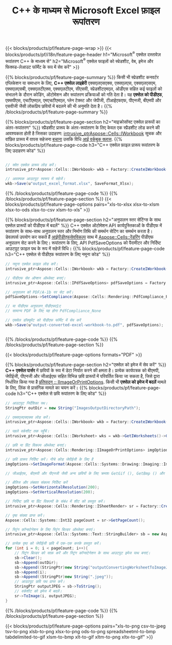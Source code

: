 ﻿---
title: C++ के माध्यम से Microsoft Excel फ़ाइल रूपांतरण 
url: /hi/cpp/conversion/
description: एक्सेल एक्सएलएस, एक्सएलएसएक्स, ओडीएस, सीएसवी को पीडीएफ, एक्सपीएस, एचटीएमएल, जेपीईजी और अन्य प्रारूपों में C++ कोड की कुछ पंक्तियों के साथ कनवर्ट करें।
---
{{< blocks/products/pf/feature-page-wrap >}}
{{< blocks/products/pf/i18n/feature-page-header h1="Microsoft<sup>&reg;</sup> एक्सेल दस्तावेज़ रूपांतरण C++ के माध्यम से" h2="Microsoft<sup>&reg;</sup> एक्सेल फाइलों को स्प्रेडशीट, वेब, इमेज और फिक्स्ड-लेआउट फॉर्मेट के रूप में सेव करें" >}}

{{% blocks/products/pf/feature-page-summary %}}
किसी भी स्प्रेडशीट कनवर्टर एप्लिकेशन या समाधान के लिए, **C++ एक्सेल लाइब्रेरी** एक्सएलएसएक्स, एक्सएलएस, एक्सएलएसएम, एक्सएलएसबी, एक्सएलटीएक्स, एक्सएलटीएम, सीएसवी, स्प्रेडशीटएमएल, ओडीएस सहित कई फाइलों को संभालने के दौरान कोडिंग, ऑटोमेशन और रूपांतरण प्रक्रियाओं को गति देता है। यह **एक्सेल को पीडीएफ**, एक्सपीएस, एचटीएमएल, एमएचटीएमएल, प्लेन टेक्स्ट और जेपीजी, टीआईएफएफ, पीएनजी, बीएमपी और एसवीजी जैसी लोकप्रिय छवियों में बदलने की भी अनुमति देता है।
{{% /blocks/products/pf/feature-page-summary %}}

{{% blocks/products/pf/feature-page-section h2="माइक्रोसॉफ्ट एक्सेल प्रारूपों का अंतर-रूपांतरण" %}}
स्प्रैडशीट प्रारूप के अंतर-रूपांतरण के लिए केवल एक स्प्रैडशीट लोड करने की आवश्यकता होती है जिसका उदाहरण: [ intrusive_ptr<Aspose::Cells::IWorkbook>](https://reference.aspose.com/cells/cpp/class/aspose.cells.i_workbook) सूचक और वांछित प्रारूप में वापस सहेजना [बचाना](https://reference.aspose.com/cells/cpp/class/aspose.cells.i_workbook#a9460f52a2dec8f4bf623a4905167d997) उसकि विधि [आई वर्कबुक क्लास](https://reference.aspose.com/cells/cpp/class/aspose.cells.i_workbook).
{{% blocks/products/pf/feature-page-code h3="C++ एक्सेल फ़ाइल प्रारूप रूपांतरण के लिए उदाहरण कोड" %}}

```cs

// स्रोत एक्सेल प्रारूप लोड करें।
intrusive_ptr<Aspose::Cells::IWorkbook> wkb = Factory::CreateIWorkbook(u"src_excel_file.xls");

// आवश्यक आउटपुट स्वरूप में सहेजें।
wkb->Save(u"output_excel_format.xlsx", SaveFormat_Xlsx);


```
{{% /blocks/products/pf/feature-page-code %}}
{{% /blocks/products/pf/feature-page-section %}}
{{< blocks/products/pf/feature-page-options pairs="xls-to-xlsx xlsx-to-xlsm xlsx-to-ods xlsx-to-csv xlsm-to-xls" >}}


{{% blocks/products/pf/feature-page-section h2="अनुपालन स्तर सेटिंग्स के साथ एक्सेल प्रारूपों को पीडीएफ में बदलें" %}}
C++ एक्सेल ऑटोमेशन API कार्यपुस्तिकाओं के पीडीएफ में रूपांतरण के साथ-साथ अनुपालन स्तर और निर्माण तिथि की समर्थन सेटिंग का समर्थन करता है। डेवलपर्स उपयोग कर सकते हैं [आईपीडीएफसेवविकल्प](https://reference.aspose.com/cells/cpp/class/aspose.cells.i_pdf_save_options) साथ में [Aspose::Cells::रेंडरिंग](https://reference.aspose.com/cells/cpp/namespace/aspose.cells.rendering) पीडीएफ अनुपालन सेट करने के लिए। रूपांतरण के लिए, API PdfSaveOptions को पैरामीटर और निर्दिष्ट आउटपुट फ़ाइल पथ के रूप में सहेजें विधि। 
{{% blocks/products/pf/feature-page-code h3="C++ एक्सेल से पीडीएफ रूपांतरण के लिए नमूना कोड" %}}

```cs
// नमूना एक्सेल फ़ाइल लोड करें।
intrusive_ptr<Aspose::Cells::IWorkbook> wkb = Factory::CreateIWorkbook(u"sample-convert-excel-to.pdf");

// पीडीएफ सेव ऑप्शन ऑब्जेक्ट बनाएं।
intrusive_ptr<Aspose::Cells::IPdfSaveOptions> pdfSaveOptions = Factory::CreateIPdfSaveOptions();

// अनुपालन को PDF/A-1b पर सेट करें।
pdfSaveOptions->SetCompliance(Aspose::Cells::Rendering::PdfCompliance_PdfA1b);

// या पीडीएफ अनुपालन_पीडीएफए1ए 
// सामान्य PDF के लिए यह होगा PdfCompliance_None

// एक्सेल डॉक्यूमेंट को पीडीएफ फॉर्मेट में सेव करें
wkb->Save(u"output-converted-excel-workbook-to.pdf", pdfSaveOptions);



```
{{% /blocks/products/pf/feature-page-code %}}
{{% /blocks/products/pf/feature-page-section %}}

{{< blocks/products/pf/feature-page-options formats="PDF" >}}

{{% blocks/products/pf/feature-page-section h2="एक्सेल को इमेज में सेव करें" %}}
**C++ एक्सेल पार्सर** में छवियों के रूप में डेटा निर्यात करने की क्षमता है। प्रत्येक कार्यपत्रक को बीएमपी, जेपीईजी, पीएनजी और जीआईएफ सहित विभिन्न छवि प्रारूपों में परिवर्तित किया जा सकता है, जिसे द्वारा निर्धारित किया गया है [प्रतिपादन :: IImageOrPrintOptions](https://reference.aspose.com/cells/cpp/class/aspose.cells.rendering.i_image_or_print_options). किसी भी **एक्सेल को इमेज में बदलें** मामले के लिए, लिंक से प्रासंगिक मामले का चयन करें।
{{% blocks/products/pf/feature-page-code h3="C++ एक्सेल से छवि रूपांतरण के लिए कोड" %}}

```cs
// आउटपुट निर्देशिका पथ।
StringPtr outDir = new String("ImagesOutputDirectoryPath");

// एक्सएलएसएक्स लोड करें।
intrusive_ptr<Aspose::Cells::IWorkbook> wkb = Factory::CreateIWorkbook(u"source-excel-file.xlsx");

// पहले वर्कशीट तक पहुँचें।
intrusive_ptr<Aspose::Cells::IWorksheet> wks = wkb->GetIWorksheets()->GetObjectByIndex(0);

// छवि या प्रिंट विकल्प ऑब्जेक्ट बनाएं।
intrusive_ptr<Aspose::Cells::Rendering::IImageOrPrintOptions> imgOptions = Factory::CreateIImageOrPrintOptions();

// छवि प्रारूप निर्दिष्ट करें। नीचे कोड जेपीईजी के लिए है
imgOptions->SetImageFormat(Aspose::Cells::Systems::Drawing::Imaging::ImageFormat::GetJpeg());

// जीआईएफ, बीएमपी और पीएनजी जैसी अन्य छवियों के लिए क्रमशः GetGif (), GetBmp () और GetPng () का उपयोग कर सकते हैं 

// क्षैतिज और लंबवत संकल्प निर्दिष्ट करें
imgOptions->SetHorizontalResolution(200);
imgOptions->SetVerticalResolution(200);

// निर्दिष्ट छवि या प्रिंट विकल्पों के संबंध में शीट को प्रस्तुत करें।
intrusive_ptr<Aspose::Cells::Rendering::ISheetRender> sr = Factory::CreateISheetRender(wks, imgOptions);

// पृष्ठ संख्या प्राप्त करें।
Aspose::Cells::Systems::Int32 pageCount = sr->GetPageCount();

// स्ट्रिंग कॉन्सटेनेशन के लिए स्ट्रिंग बिल्डर ऑब्जेक्ट बनाएं।
intrusive_ptr<Aspose::Cells::Systems::Text::StringBuilder> sb = new Aspose::Cells::Systems::Text::StringBuilder();

// प्रत्येक पृष्ठ को जेपीईजी छवि में एक-एक करके प्रस्तुत करें।
for (int i = 0; i < pageCount; i++){
	// स्ट्रिंग बिल्डर को साफ़ करें और स्ट्रिंग कॉन्सटेनेशन के साथ आउटपुट इमेज पाथ बनाएं।
	sb->Clear();
	sb->Append(outDir);
	sb->Append((StringPtr)new String("outputConvertingWorksheetToImageJPEG_"));
	sb->Append(i);
	sb->Append((StringPtr)new String(".jpeg"));
	// आउटपुट छवि पथ प्राप्त करें।
	StringPtr outputJPEG = sb->ToString();
	// वर्कशीट को इमेज में बदलें।
	sr->ToImage(i, outputJPEG);
}

```
{{% /blocks/products/pf/feature-page-code %}}
{{% /blocks/products/pf/feature-page-section %}}

{{< blocks/products/pf/feature-page-options pairs="xls-to-png csv-to-jpeg tsv-to-png xlsb-to-png xlsx-to-png ods-to-png spreadsheetml-to-bmp tabdelimited-to-gif xlsm-to-bmp xlt-to-gif xltm-to-png xltx-to-gif" >}}